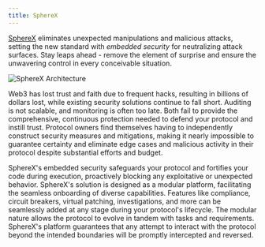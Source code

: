 ```yaml
---
title: SphereX
---
```


[SphereX](https://www.spherex.xyz/) eliminates unexpected manipulations and malicious attacks, setting the new standard with _embedded security_ for neutralizing attack surfaces. Stay leaps ahead - remove the element of surprise and ensure the unwavering control in every conceivable situation.

<div class="center-container">
  <div class="img-large">
    <img
      src="/img/article_images/Build_on_Linea/Tooling_and_infrastructure/Security/SphereX/SphereX.png"
      alt="SphereX Architecture"
    />
  </div>
</div>

Web3 has lost trust and faith due to frequent hacks, resulting in billions of dollars lost, while existing security solutions continue to fall short. Auditing is not scalable, and monitoring is often too late. Both fail to provide the comprehensive, continuous protection needed to defend your protocol and instill trust. Protocol owners find themselves having to independently construct security measures and mitigations, making it nearly impossible to guarantee certainty and eliminate edge cases and malicious activity in their protocol despite substantial efforts and budget.

SphereX's embedded security safeguards your protocol and fortifies your code during execution, proactively blocking any exploitative or unexpected behavior. SphereX's solution is designed as a modular platform, facilitating the seamless onboarding of diverse capabilities. Features like compliance, circuit breakers, virtual patching, investigations, and more can be seamlessly added at any stage during your protocol's lifecycle. The modular nature allows the protocol to evolve in tandem with tasks and requirements. SphereX's platform guarantees that any attempt to interact with the protocol beyond the intended boundaries will be promptly intercepted and reversed.
